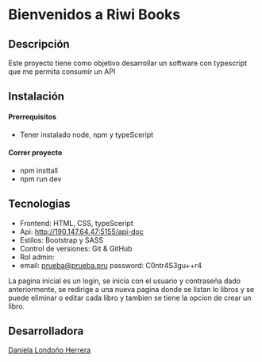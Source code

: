 # Bienvenidos a Riwi Books

## Descripción

Este proyecto tiene como objetivo desarrollar un software con typescript que me permita consumir un API 

## Instalación 

#### Prerrequisitos

- Tener instalado node, npm y typeSceript

#### Correr proyecto

- npm insttall 
- npm run dev

## Tecnologias

- Frontend: HTML, CSS, typeSceript
- Api: http://190.147.64.47:5155/api-doc
- Estilos: Bootstrap y SASS
- Control de versiones: Git & GitHub
- Rol admin:
- email: prueba@prueba.pru password: C0ntr4S3gu++r4

La pagina inicial es un login, se inicia con el usuario y contraseña dado anteriormente, se redirige a una nueva pagina donde se listan lo libros y se puede eliminar o editar cada libro y tambien se tiene la opcion de crear un libro.


## Desarrolladora

[Daniela Londoño Herrera](https://github.com/daniela03h)

